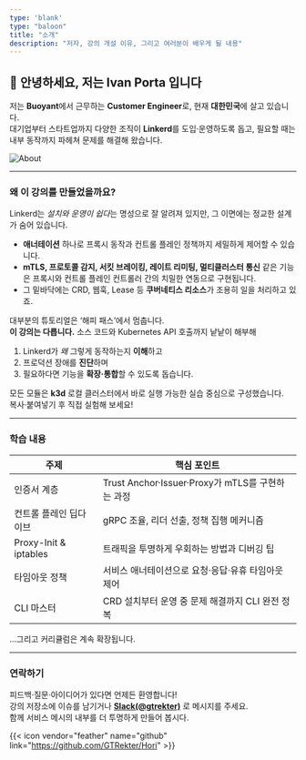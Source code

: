 ```yaml
---
type: 'blank'
type: "baloon"
title: "소개"
description: "저자, 강의 개설 이유, 그리고 여러분이 배우게 될 내용"
---
```


## 👋 안녕하세요, 저는 Ivan Porta 입니다  

저는 **Buoyant**에서 근무하는 **Customer Engineer**로, 현재 **대한민국**에 살고 있습니다.  
대기업부터 스타트업까지 다양한 조직이 **Linkerd**를 도입·운영하도록 돕고, 필요할 때는 내부 동작까지 파헤쳐 문제를 해결해 왔습니다.

![About](about/selfie.png)

---

### 왜 이 강의를 만들었을까요?

Linkerd는 *설치와 운영이 쉽다*는 명성으로 잘 알려져 있지만, 그 이면에는 정교한 설계가 숨어 있습니다.

* **애너테이션** 하나로 프록시 동작과 컨트롤 플레인 정책까지 세밀하게 제어할 수 있습니다.  
* **mTLS, 프로토콜 감지, 서킷 브레이킹, 레이트 리미팅, 멀티클러스터 통신** 같은 기능은 프록시와 컨트롤 플레인 컨트롤러 간의 치밀한 연동으로 구현됩니다.  
* 그 밑바닥에는 CRD, 웹훅, Lease 등 **쿠버네티스 리소스**가 조용히 일을 처리하고 있죠.

대부분의 튜토리얼은 ‘해피 패스’에서 멈춥니다.  
**이 강의는 다릅니다.** 소스 코드와 Kubernetes API 호출까지 낱낱이 해부해

1. Linkerd가 *왜* 그렇게 동작하는지 **이해**하고  
2. 프로덕션 장애를 **진단**하며  
3. 필요하다면 기능을 **확장·통합**할 수 있도록 돕습니다.

모든 모듈은 **k3d** 로컬 클러스터에서 바로 실행 가능한 실습 중심으로 구성했습니다.  
복사·붙여넣기 후 직접 실험해 보세요!

---

### 학습 내용

| 주제 | 핵심 포인트 |
|------|-------------|
| 인증서 계층 | Trust Anchor·Issuer·Proxy가 mTLS를 구현하는 과정 |
| 컨트롤 플레인 딥다이브 | gRPC 조율, 리더 선출, 정책 집행 메커니즘 |
| Proxy-Init & iptables | 트래픽을 투명하게 우회하는 방법과 디버깅 팁 |
| 타임아웃 정책 | 서비스 애너테이션으로 요청·응답·유휴 타임아웃 제어 |
| CLI 마스터 | CRD 설치부터 운영 중 문제 해결까지 CLI 완전 정복 |

…그리고 커리큘럼은 계속 확장됩니다.

---

### 연락하기

피드백·질문·아이디어가 있다면 언제든 환영합니다!  
강의 저장소에 이슈를 남기거나 **[Slack(@gtrekter)](https://linkerd.slack.com/archives/D07M5GLPVLK)** 로 메시지를 주세요.  
함께 서비스 메시의 내부를 더 투명하게 만들어 봅시다.

{{< icon vendor="feather" name="github" link="https://github.com/GTRekter/Hori" >}}